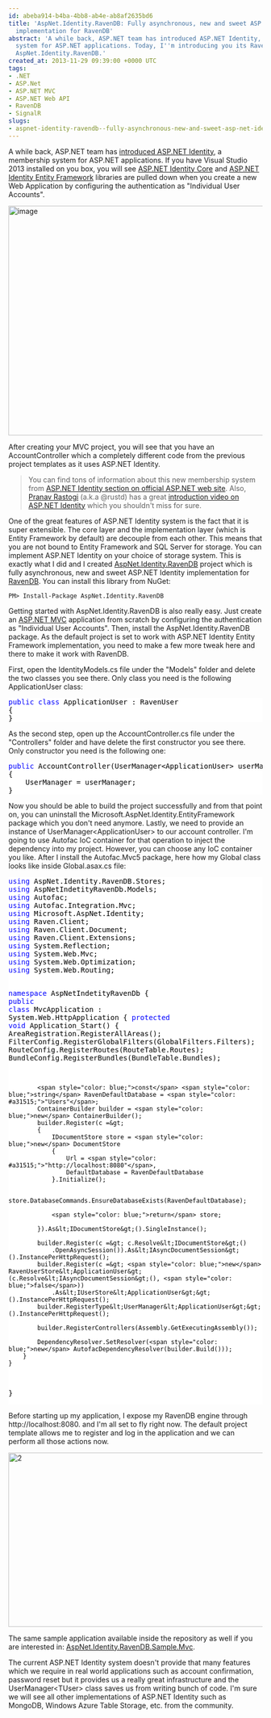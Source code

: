 ```yaml
---
id: abeba914-b4ba-4bb8-ab4e-ab8af2635bd6
title: 'AspNet.Identity.RavenDB: Fully asynchronous, new and sweet ASP.NET Identity
  implementation for RavenDB'
abstract: 'A while back, ASP.NET team has introduced ASP.NET Identity, a membership
  system for ASP.NET applications. Today, I''m introducing you its RavenDB implementation:
  AspNet.Identity.RavenDB.'
created_at: 2013-11-29 09:39:00 +0000 UTC
tags:
- .NET
- ASP.Net
- ASP.NET MVC
- ASP.NET Web API
- RavenDB
- SignalR
slugs:
- aspnet-identity-ravendb--fully-asynchronous-new-and-sweet-asp-net-identity-implementation-for-ravendb
---
```


<p>A while back, ASP.NET team has <a href="http://blogs.msdn.com/b/webdev/archive/2013/06/27/introducing-asp-net-identity-membership-system-for-asp-net-applications.aspx">introduced ASP.NET Identity</a>, a membership system for ASP.NET applications. If you have Visual Studio 2013 installed on you box, you will see <a href="http://www.nuget.org/packages/Microsoft.AspNet.Identity.Core/">ASP.NET Identity Core</a> and <a href="http://www.nuget.org/packages/Microsoft.AspNet.Identity.EntityFramework/">ASP.NET Identity Entity Framework</a> libraries are pulled down when you create a new Web Application by configuring the authentication as "Individual User Accounts".</p>
<p><a href="https://www.tugberkugurlu.com/Content/images/Uploadedbyauthors/wlw/ASP_955C/image.png"><img height="455" width="644" src="https://www.tugberkugurlu.com/Content/images/Uploadedbyauthors/wlw/ASP_955C/image_thumb.png" alt="image" border="0" style="background-image: none; padding-top: 0px; padding-left: 0px; display: inline; padding-right: 0px; border-width: 0px;" title="image" /></a></p>
<p>After creating your MVC project, you will see that you have an AccountController which a completely different code from the previous project templates as it uses ASP.NET Identity.</p>
<blockquote>
<p>You can find tons of information about this new membership system from <a href="http://www.asp.net/identity/overview/getting-started">ASP.NET Identity section on official ASP.NET web site</a>. Also, <a href="https://twitter.com/rustd">Pranav Rastogi</a> (a.k.a @rustd) has a great <a href="http://channel9.msdn.com/Shows/Web+Camps+TV/Special-Movember-Episode-ASPNET-Authentication-Provider">introduction video on ASP.NET Identity</a> which you shouldn't miss for sure.</p>
</blockquote>
<p>One of the great features of ASP.NET Identity system is the fact that it is super extensible. The core layer and the implementation layer (which is Entity Framework by default) are decouple from each other. This means that you are not bound to Entity Framework and SQL Server for storage. You can implement ASP.NET Identity on your choice of storage system. This is exactly what I did and I created <a href="https://github.com/tugberkugurlu/AspNet.Identity.RavenDB">AspNet.Identity.RavenDB</a> project which is fully asynchronous, new and sweet ASP.NET Identity implementation for <a href="http://ravendb.net/">RavenDB</a>. You can install this library from NuGet:</p>
<div class="nuget-badge">
<p><code>PM&gt; Install-Package AspNet.Identity.RavenDB</code></p>
</div>
<p>Getting started with AspNet.Identity.RavenDB is also really easy. Just create an <a href="http://aspnetwebstack.codeplex.com">ASP.NET MVC</a> application from scratch by configuring the authentication as "Individual User Accounts". Then, install the AspNet.Identity.RavenDB package. As the default project is set to work with ASP.NET Identity Entity Framework implementation, you need to make a few more tweak here and there to make it work with RavenDB.</p>
<p>First, open the IdentityModels.cs file under the "Models" folder and delete the two classes you see there. Only class you need is the following ApplicationUser class:</p>
<div class="code-wrapper border-shadow-1">
<div style="color: black; background-color: white;">
<pre><span style="color: blue;">public</span> <span style="color: blue;">class</span> ApplicationUser : RavenUser
{
}</pre>
</div>
</div>
<p>As the second step, open up the AccountController.cs file under the "Controllers" folder and have delete the first constructor you see there. Only constructor you need is the following one:</p>
<div class="code-wrapper border-shadow-1">
<div style="color: black; background-color: white;">
<pre><span style="color: blue;">public</span> AccountController(UserManager&lt;ApplicationUser&gt; userManager)
{
    UserManager = userManager;
}</pre>
</div>
</div>
<p>Now you should be able to build the project successfully and from that point on, you can uninstall the Microsoft.AspNet.Identity.EntityFramework package which you don't need anymore. Lastly, we need to provide an instance of UserManager&lt;ApplicationUser&gt; to our account controller. I'm going to use Autofac IoC container for that operation to inject the dependency into my project. However, you can choose any IoC container you like. After I install the Autofac.Mvc5 package, here how my Global class looks like inside Global.asax.cs file:</p>
<div class="code-wrapper border-shadow-1">
<div style="color: black; background-color: white;">
<pre><span style="color: blue;">using</span> AspNet.Identity.RavenDB.Stores;
<span style="color: blue;">using</span> AspNetIndetityRavenDb.Models;
<span style="color: blue;">using</span> Autofac;
<span style="color: blue;">using</span> Autofac.Integration.Mvc;
<span style="color: blue;">using</span> Microsoft.AspNet.Identity;
<span style="color: blue;">using</span> Raven.Client;
<span style="color: blue;">using</span> Raven.Client.Document;
<span style="color: blue;">using</span> Raven.Client.Extensions;
<span style="color: blue;">using</span> System.Reflection;
<span style="color: blue;">using</span> System.Web.Mvc;
<span style="color: blue;">using</span> System.Web.Optimization;
<span style="color: blue;">using</span> System.Web.Routing;

<span style="color: blue;">namespace</span> AspNetIndetityRavenDb
{
    <span style="color: blue;">public</span> <span style="color: blue;">class</span> MvcApplication : System.Web.HttpApplication
    {
        <span style="color: blue;">protected</span> <span style="color: blue;">void</span> Application_Start()
        {
            AreaRegistration.RegisterAllAreas();
            FilterConfig.RegisterGlobalFilters(GlobalFilters.Filters);
            RouteConfig.RegisterRoutes(RouteTable.Routes);
            BundleConfig.RegisterBundles(BundleTable.Bundles);

            <span style="color: blue;">const</span> <span style="color: blue;">string</span> RavenDefaultDatabase = <span style="color: #a31515;">"Users"</span>;
            ContainerBuilder builder = <span style="color: blue;">new</span> ContainerBuilder();
            builder.Register(c =&gt;
            {
                IDocumentStore store = <span style="color: blue;">new</span> DocumentStore
                {
                    Url = <span style="color: #a31515;">"http://localhost:8080"</span>,
                    DefaultDatabase = RavenDefaultDatabase
                }.Initialize();

                store.DatabaseCommands.EnsureDatabaseExists(RavenDefaultDatabase);

                <span style="color: blue;">return</span> store;

            }).As&lt;IDocumentStore&gt;().SingleInstance();

            builder.Register(c =&gt; c.Resolve&lt;IDocumentStore&gt;()
                .OpenAsyncSession()).As&lt;IAsyncDocumentSession&gt;().InstancePerHttpRequest();
            builder.Register(c =&gt; <span style="color: blue;">new</span> RavenUserStore&lt;ApplicationUser&gt;(c.Resolve&lt;IAsyncDocumentSession&gt;(), <span style="color: blue;">false</span>))
                .As&lt;IUserStore&lt;ApplicationUser&gt;&gt;().InstancePerHttpRequest();
            builder.RegisterType&lt;UserManager&lt;ApplicationUser&gt;&gt;().InstancePerHttpRequest();

            builder.RegisterControllers(Assembly.GetExecutingAssembly());

            DependencyResolver.SetResolver(<span style="color: blue;">new</span> AutofacDependencyResolver(builder.Build()));
        }
    }
}</pre>
</div>
</div>
<p>Before starting up my application, I expose my RavenDB engine through http://localhost:8080. and I'm all set to fly right now. The default project template allows me to register and log in the application and we can perform all those actions now.</p>
<p><a href="https://www.tugberkugurlu.com/Content/images/Uploadedbyauthors/wlw/ASP_955C/2.png"><img height="345" width="644" src="https://www.tugberkugurlu.com/Content/images/Uploadedbyauthors/wlw/ASP_955C/2_thumb.png" alt="2" border="0" style="background-image: none; padding-top: 0px; padding-left: 0px; display: inline; padding-right: 0px; border: 0px;" title="2" /></a></p>
<p>The same sample application available inside the repository as well if you are interested in: <a href="https://github.com/tugberkugurlu/AspNet.Identity.RavenDB/tree/master/samples/AspNet.Identity.RavenDB.Sample.Mvc">AspNet.Identity.RavenDB.Sample.Mvc</a>.</p>
<p>The current ASP.NET Identity system doesn't provide that many features which we require in real world applications such as account confirmation, password reset but it provides us a really great infrastructure and the UserManager&lt;TUser&gt; class saves us from writing bunch of code. I'm sure we will see all other implementations of ASP.NET Identity such as MongoDB, Windows Azure Table Storage, etc. from the community.</p>